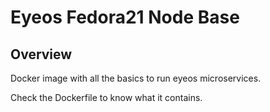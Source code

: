 Eyeos Fedora21 Node Base
========================

## Overview

Docker image with all the basics to run eyeos microservices.

Check the Dockerfile to know what it contains.